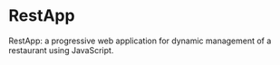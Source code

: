 # RestApp
RestApp: a progressive web application for dynamic management of a restaurant using JavaScript. 

